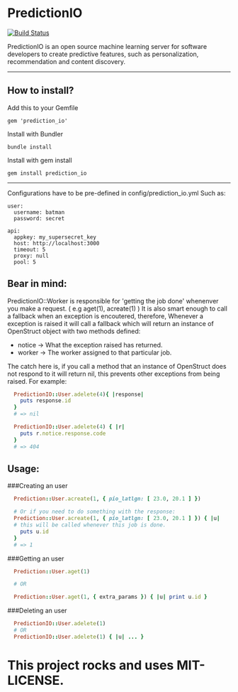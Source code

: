PredictionIO
============

[![Build Status](https://secure.travis-ci.org/acnalesso/prediction_io.png?branch=master)](http://travis-ci.org/acnalesso/prediction_io)

PredictionIO is an open source machine learning server for software developers to create predictive features,
such as personalization, recommendation and content discovery.

-------------------------------------------------------------------------------------------------------------

How to install?
---------------
Add this to your Gemfile

    gem 'prediction_io'

Install with Bundler

    bundle install

Install with gem install

    gem install prediction_io

---------------------------------------------------------------------------------------------------------------

Configurations have to be pre-defined in config/prediction_io.yml
 Such as:

    user:
      username: batman
      password: secret

    api:
      appkey: my_supersecret_key
      host: http://localhost:3000
      timeout: 5
      proxy: null
      pool: 5

Bear in mind:
-------------

PredictionIO::Worker is responsible for 'getting the job done' whenenver you make
a request. ( e.g aget(1), acreate(1) )
It is also smart enough to call a fallback when an exception is encoutered, therefore,
Whenever a exception is raised it will call a fallback which will return an instance of
OpenStruct object with two methods defined:
* notice -> What the exception raised has returned.
* worker -> The worker assigned to that particular job.

The catch here is, if you call a method that an instance of OpenStruct does not respond to
it will return nil, this prevents other exceptions from being raised.
For example:

```ruby
  PredictionIO::User.adelete(4){ |response|
    puts response.id
  }
  # => nil

  PredictionIO::User.adelete(4) { |r|
    puts r.notice.response.code
  }
  # => 404
```

Usage:
-----

###Creating an user

```ruby
  Prediction::User.acreate(1, { pio_latlgn: [ 23.0, 20.1 ] })

  # Or if you need to do something with the response:
  Prediction::User.acreate(1, { pio_latlgn: [ 23.0, 20.1 ] }) { |u|
  # this will be called whenever this job is done.
    puts u.id
  }
  # => 1
```

###Getting an user

```ruby
  Prediction::User.aget(1)

  # OR

  Prediction::User.aget(1, { extra_params }) { |u| print u.id }
```

###Deleting an user
```ruby
  PredictionIO::User.adelete(1)
  # OR
  PredictionIO::User.adelete(1) { |u| ... }
```


This project rocks and uses MIT-LICENSE.
=======================================
